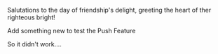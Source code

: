 Salutations to the day of friendship's delight, greeting the heart of ther righteous bright!

Add something new to test the Push Feature

So it didn't work....
